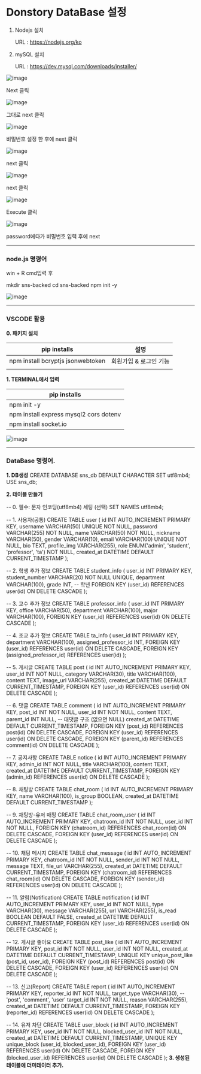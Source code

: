 # Donstory DataBase 설정

1. Nodejs 설치
   
   URL : https://nodejs.org/ko

3. mySQL 설치
   
   URL : https://dev.mysql.com/downloads/installer/
   

![image](https://github.com/user-attachments/assets/4b9ec385-55f6-4b3e-a610-b0adc71484f6)


Next 클릭

![image](https://github.com/user-attachments/assets/00270d3a-b00c-432f-bf45-2d918b52387a)

그대로 next 클릭

![image](https://github.com/user-attachments/assets/e3e0b431-28fe-472a-9e3a-0aab50366880)

비밀번호 설정 한 후에 next 클릭

![image](https://github.com/user-attachments/assets/09e83e14-ec04-4450-8c7c-5b241ac179bd)

next 클릭

![image](https://github.com/user-attachments/assets/429e64e8-75bc-4e06-a98b-5abb38fcfeec)

next 클릭

![image](https://github.com/user-attachments/assets/7f1bb1ba-7732-4cbf-9dc7-68f6e6200e38)

Execute 클릭

![image](https://github.com/user-attachments/assets/5bf7cbaf-b8a9-4f1f-a36e-a8370c11c756)

password에다가 비밀번호 입력 후에 next

--- 

### node.js 명령어

win + R 
cmd입력 후

mkdir sns-backed
cd sns-backed
npm init -y

![image](https://github.com/user-attachments/assets/ffc37742-d14a-482e-92d7-c8477e08d13c)


---

### VSCODE 활용

**0. 패키지 설치**

| **pip installs**  |  설명 |
|--------------|----------|
|  npm install bcryptjs jsonwebtoken |  회원가입 & 로그인 기능  |
|                                    |          |




**1. TERMINAL에서  입력**

| **pip installs**  |
|--------------|
|  npm init -y  |
|  npm install express mysql2 cors dotenv  |
|  npm install socket.io  |




![image](https://github.com/user-attachments/assets/620a7883-d43a-4eff-ac2e-efc5178bd115)

---
























### DataBase 명령어.


**1. DB생성**
CREATE DATABASE sns_db DEFAULT CHARACTER SET utf8mb4;
USE sns_db;

**2. 테이블 만들기**

-- 0. 필수: 문자 인코딩(utf8mb4) 세팅 (선택)
SET NAMES utf8mb4;

-- 1. 사용자(공통)
CREATE TABLE user (
    id INT AUTO_INCREMENT PRIMARY KEY,
    username VARCHAR(50) UNIQUE NOT NULL,
    password VARCHAR(255) NOT NULL,
    name VARCHAR(50) NOT NULL,
    nickname VARCHAR(50),
    gender VARCHAR(10),
    email VARCHAR(100) UNIQUE NOT NULL,
    bio TEXT,
    profile_img VARCHAR(255),
    role ENUM('admin', 'student', 'professor', 'ta') NOT NULL,
    created_at DATETIME DEFAULT CURRENT_TIMESTAMP
);

-- 2. 학생 추가 정보
CREATE TABLE student_info (
    user_id INT PRIMARY KEY,
    student_number VARCHAR(20) NOT NULL UNIQUE,
    department VARCHAR(100),
    grade INT, -- 학년
    FOREIGN KEY (user_id) REFERENCES user(id) ON DELETE CASCADE
);

-- 3. 교수 추가 정보
CREATE TABLE professor_info (
    user_id INT PRIMARY KEY,
    office VARCHAR(50),
    department VARCHAR(100),
    major VARCHAR(100),
    FOREIGN KEY (user_id) REFERENCES user(id) ON DELETE CASCADE
);

-- 4. 조교 추가 정보
CREATE TABLE ta_info (
    user_id INT PRIMARY KEY,
    department VARCHAR(100),
    assigned_professor_id INT,
    FOREIGN KEY (user_id) REFERENCES user(id) ON DELETE CASCADE,
    FOREIGN KEY (assigned_professor_id) REFERENCES user(id)
);

-- 5. 게시글
CREATE TABLE post (
    id INT AUTO_INCREMENT PRIMARY KEY,
    user_id INT NOT NULL,
    category VARCHAR(30),
    title VARCHAR(100),
    content TEXT,
    image_url VARCHAR(255),
    created_at DATETIME DEFAULT CURRENT_TIMESTAMP,
    FOREIGN KEY (user_id) REFERENCES user(id) ON DELETE CASCADE
);

-- 6. 댓글
CREATE TABLE comment (
    id INT AUTO_INCREMENT PRIMARY KEY,
    post_id INT NOT NULL,
    user_id INT NOT NULL,
    content TEXT,
    parent_id INT NULL,  -- 대댓글 구조 (없으면 NULL)
    created_at DATETIME DEFAULT CURRENT_TIMESTAMP,
    FOREIGN KEY (post_id) REFERENCES post(id) ON DELETE CASCADE,
    FOREIGN KEY (user_id) REFERENCES user(id) ON DELETE CASCADE,
    FOREIGN KEY (parent_id) REFERENCES comment(id) ON DELETE CASCADE
);

-- 7. 공지사항
CREATE TABLE notice (
    id INT AUTO_INCREMENT PRIMARY KEY,
    admin_id INT NOT NULL,
    title VARCHAR(100),
    content TEXT,
    created_at DATETIME DEFAULT CURRENT_TIMESTAMP,
    FOREIGN KEY (admin_id) REFERENCES user(id) ON DELETE CASCADE
);

-- 8. 채팅방
CREATE TABLE chat_room (
    id INT AUTO_INCREMENT PRIMARY KEY,
    name VARCHAR(100),
    is_group BOOLEAN,
    created_at DATETIME DEFAULT CURRENT_TIMESTAMP
);

-- 9. 채팅방-유저 매핑
CREATE TABLE chat_room_user (
    id INT AUTO_INCREMENT PRIMARY KEY,
    chatroom_id INT NOT NULL,
    user_id INT NOT NULL,
    FOREIGN KEY (chatroom_id) REFERENCES chat_room(id) ON DELETE CASCADE,
    FOREIGN KEY (user_id) REFERENCES user(id) ON DELETE CASCADE
);

-- 10. 채팅 메시지
CREATE TABLE chat_message (
    id INT AUTO_INCREMENT PRIMARY KEY,
    chatroom_id INT NOT NULL,
    sender_id INT NOT NULL,
    message TEXT,
    file_url VARCHAR(255),
    created_at DATETIME DEFAULT CURRENT_TIMESTAMP,
    FOREIGN KEY (chatroom_id) REFERENCES chat_room(id) ON DELETE CASCADE,
    FOREIGN KEY (sender_id) REFERENCES user(id) ON DELETE CASCADE
);

-- 11. 알림(Notification)
CREATE TABLE notification (
    id INT AUTO_INCREMENT PRIMARY KEY,
    user_id INT NOT NULL,
    type VARCHAR(30),
    message VARCHAR(255),
    url VARCHAR(255),
    is_read BOOLEAN DEFAULT FALSE,
    created_at DATETIME DEFAULT CURRENT_TIMESTAMP,
    FOREIGN KEY (user_id) REFERENCES user(id) ON DELETE CASCADE
);

-- 12. 게시글 좋아요
CREATE TABLE post_like (
    id INT AUTO_INCREMENT PRIMARY KEY,
    post_id INT NOT NULL,
    user_id INT NOT NULL,
    created_at DATETIME DEFAULT CURRENT_TIMESTAMP,
    UNIQUE KEY unique_post_like (post_id, user_id),
    FOREIGN KEY (post_id) REFERENCES post(id) ON DELETE CASCADE,
    FOREIGN KEY (user_id) REFERENCES user(id) ON DELETE CASCADE
);

-- 13. 신고(Report)
CREATE TABLE report (
    id INT AUTO_INCREMENT PRIMARY KEY,
    reporter_id INT NOT NULL,
    target_type VARCHAR(30), -- 'post', 'comment', 'user'
    target_id INT NOT NULL,
    reason VARCHAR(255),
    created_at DATETIME DEFAULT CURRENT_TIMESTAMP,
    FOREIGN KEY (reporter_id) REFERENCES user(id) ON DELETE CASCADE
);

-- 14. 유저 차단
CREATE TABLE user_block (
    id INT AUTO_INCREMENT PRIMARY KEY,
    user_id INT NOT NULL,
    blocked_user_id INT NOT NULL,
    created_at DATETIME DEFAULT CURRENT_TIMESTAMP,
    UNIQUE KEY unique_block (user_id, blocked_user_id),
    FOREIGN KEY (user_id) REFERENCES user(id) ON DELETE CASCADE,
    FOREIGN KEY (blocked_user_id) REFERENCES user(id) ON DELETE CASCADE
);
**3. 생성된 테이블에 더미데이터 추가.**









